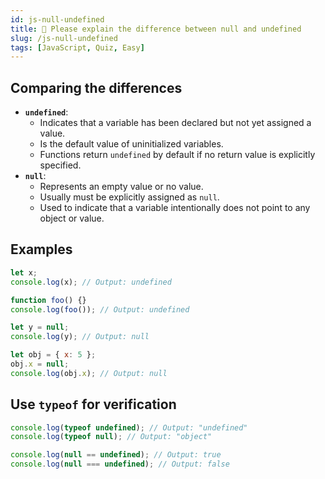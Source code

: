 ```yaml
---
id: js-null-undefined
title: 📄 Please explain the difference between null and undefined
slug: /js-null-undefined
tags: [JavaScript, Quiz, Easy]
---
```


## Comparing the differences

- **`undefined`**:
  - Indicates that a variable has been declared but not yet assigned a value.
  - Is the default value of uninitialized variables.
  - Functions return `undefined` by default if no return value is explicitly specified.
- **`null`**:
  - Represents an empty value or no value.
  - Usually must be explicitly assigned as `null`.
  - Used to indicate that a variable intentionally does not point to any object or value.

## Examples

```js
let x;
console.log(x); // Output: undefined

function foo() {}
console.log(foo()); // Output: undefined

let y = null;
console.log(y); // Output: null

let obj = { x: 5 };
obj.x = null;
console.log(obj.x); // Output: null
```

## Use `typeof` for verification

```js
console.log(typeof undefined); // Output: "undefined"
console.log(typeof null); // Output: "object"

console.log(null == undefined); // Output: true
console.log(null === undefined); // Output: false
```
